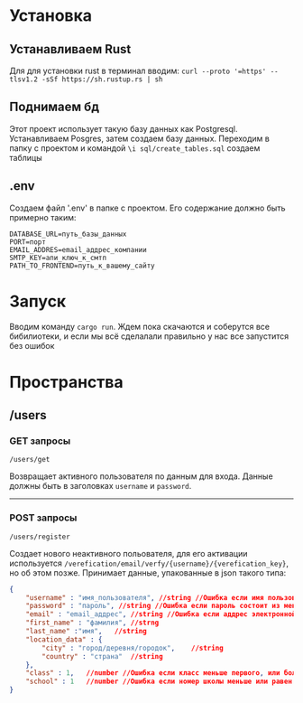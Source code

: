 # Установка

## Устанавливаем Rust
Для для установки rust в терминал вводим: `curl --proto '=https' --tlsv1.2 -sSf https://sh.rustup.rs | sh` 


## Поднимаем бд
Этот проект использует такую базу данных как Postgresql. Устанавливаем Posgres, затем создаем базу данных. Переходим в папку с проектом и кoмандой `\i sql/create_tables.sql` создаем таблицы


## .env
Создаем файл '.env' в папке с проектом. Его содержание должно быть примерно таким:
``` .env
DATABASE_URL=путь_базы_данных
PORT=порт
EMAIL_ADDRES=email_аддрес_компании
SMTP_KEY=апи_ключ_к_смтп
PATH_TO_FRONTEND=путь_к_вашему_сайту
```


# Запуск
Вводим команду `cargo run`. Ждем пока скачаются и соберутся все бибилиотеки, и если мы всё сделалали правильно у нас все запустится без ошибок

# Пространства

## /users

### GET запросы

`/users/get`


Возвращает активного пользователя по данным для входа. Данные должны быть в заголовках `username` и `password`.
****


### POST запросы

`/users/register`


Создает нового неактивного польователя, для его активации используется `/verefication/email/verfy/{username}/{verefication_key}`, но об этом позже. Принимает данные, упакованные в json такого типа:

```json
{
	"username" : "имя_пользователя", //string //Ошибка если имя пользователя состоит из менее чем 2 или более чем 128 символов
	"password" : "пароль", //string //Ошибка если пароль состоит из менее чем 8 или более чем 50 символов
	"email" : "email_аддрес", //string //Ошибка если аддрес электронной почты уже содержится в базе данных, даже в неактивных пользователях
	"first_name" : "фамилия", //strng 
	"last_name" :"имя",   //string
	"location_data" : {
		"city" : "город/деревня/городок",    //string
		"country" : "страна"  //string
	},
	"class" : 1,   //number //Ошибка если класс меньше первого, или больше 11
	"school" : 1   //number //Ошибка если номер школы меньше или равен 0, или больше 1000
}




```